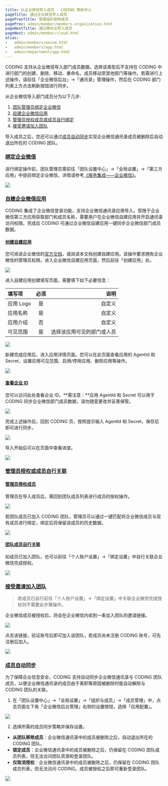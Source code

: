 ```yaml
---
title: 从企业微信导入成员 - CODING 帮助中心
pageTitle: 通过企业微信导入成员
pagePrevTitle: 管理组织架构成员
pagePrev: admin/member/members-organization.html
pageNextTitle: 通过腾讯云导入成员
pageNext: admin/member/cloud.html
alias: 
-   admin/members/wecom.html
-   admin/members/app.html
-   admin/department/app.html
---
```


CODING 支持从企业微信导入部门成员数据。选择该类型后不支持在 CODING 中进行部门的创建、删除、移动、重命名，成员移动至其他部门等操作。若需进行上述操作，请前往「企业微信后台」->「通讯录」管理操作，然后在 CODING 部门列表上方点击刷新按钮进行同步。

从企业微信导入部门成员分为以下几步:

1.  [团队管理员绑定企业微信](#1)
1.  [自建企业微信应用](#2)
1.  [管理员授权成员或成员自行绑定](#3)
1.  [接受邀请加入团队](#4)

导入成员之后，您还可以通过[成员自动同步](#sync)实现企业微信通讯录成员被删除后自动退出所在的 CODING 团队。

### [绑定企业微信](#1)

进行绑定操作前，团队管理员需前往「团队设置中心」->「全局设置」->「第三方应用」中提前绑定企业微信，详情请参考[《服务集成——企业微信》](/docs/admin/service-integration/wecom.html)。

![](https://help-assets.codehub.cn/enterprise/20210929163224.png)

### [自建企业微信应用](#2)

CODING 集成了企业微信登录功能，支持企业微信通讯录应用导入。受限于企业微信第三方应用获取部门和成员名称，需要用户在企业微信自建应用并开启通讯录访问权限。完成后 CODING 可通过企业微信自建应用一键同步企业微信部门成员数据。

#### [创建自建应用](#create)

您可阅读企业微信的[官方文档](https://open.work.weixin.qq.com/wwopen/helpguide/detail?t=selfBuildApp)，或阅读本文档创建自建应用。该操作要求拥有企业微信的管理员权限。进入企业微信自建应用页面，然后前往「创建应用」处。

![](https://help-assets.codehub.cn/enterprise/20201116111356.png)

进入自建应用创建填写页面，需要填下如下必要信息：

填写项 | 必须 | 说明
:----------- | :-----------: | -----------:
应用 Logo |	是 |	自定义
应用名称 |	是 |	自定义
应用介绍 |	否 |	自定义
可见范围 |	是 |	选择该应用可见的部门或人员

![](https://help-assets.codehub.cn/enterprise/20201116111649.png)

新建完成应用后，进入应用详情页面。您可以在此页面查看应用的 AgentId 和 Secret、设置应用可见范围、启用/停用应用、删除应用等操作。

![](https://help-assets.codehub.cn/enterprise/20201116111710.png)

#### [查看企业 ID](#view)

您可以访问此处查看企业 ID。**需注意：**应用 AgentId 和 Secret 可以用于 CODING 同步企业微信部门成员数据，请勿随意更改并妥善保管。

![](https://help-assets.codehub.cn/enterprise/20201116112011.png)

完成上述操作后，回到 CODING 页，按照提示输入 AgentId 和 Secret，保存后即可进行同步。

![](https://help-assets.codehub.cn/enterprise/20210708184735.png)

导入开始后可以在页面中查看进度。

![](https://help-assets.codehub.cn/enterprise/20201117175625.png)

### [管理员授权或成员自行关联](#3)

#### [管理员授权成员](#admin)

管理员在导入成员后，需回到团队成员列表进行成员的授权操作。

![](https://help-assets.codehub.cn/enterprise/20210412140401.png)

若团队成员已加入 CODING 团队，管理员可以通过一键匹配将企业微信成员与现有成员进行绑定，绑定后将保留该成员的历史数据。

![](https://help-assets.codehub.cn/enterprise/20211229152354.png)

#### [团队成员自行关联](#member)

如成员已加入团队，也可以前往「个人账户设置」->「绑定设置」中自行关联企业微信完成授权。

![](https://help-assets.codehub.cn/enterprise/20210708192043.png)

### [接受邀请加入团队](#4)

> 若成员已自行前往「个人账户设置」->「绑定设置」中关联企业微信完成授权则不需要此步骤操作。

企业微信成员被授权后，将会在企业微信内收到一条加入团队的邀请链接。

![](https://help-assets.codehub.cn/enterprise/20210708192829.png)

点击该链接，验证账号后即可加入该团队，若成员尚未注册 CODING 账号，可先注册后加入。

![](https://help-assets.codehub.cn/enterprise/20210708192945.png)

### [成员自动同步](#sync)

为了保障企业信息安全，CODING 支持自动同步企业微信通讯录与 CODING 团队成员，以便企业微信通讯录的成员由于离职等原因被删除时能自动解除与 CODING 团队的关联。

1.  在「团队设置中心」->「全局设置」->「组织与成员」->「成员管理」中，点击页面左下角「企业微信后台管理」右侧的设置按钮，选择「应用配置」。

![](https://help-assets.codehub.cn/enterprise/20210929163603.png)

2.  选择所需的成员同步策略并保存设置。

-   **从团队移除成员**：企业微信通讯录中的成员被删除之后，自动退出所在的 CODING 团队。
-   **锁定成员**：企业微信通讯录中的成员被删除之后，仍保留在 CODING 团队成员列表，但无法访问团队资源和登录团队。
-   **仅取消授权**：企业微信通讯录中的成员被删除之后，仍保留在 CODING 团队成员列表，但无法访问 CODING。成员被授权之后即可重新登录团队。

![](https://help-assets.codehub.cn/enterprise/20210831184119.png)



